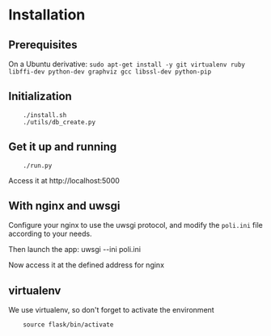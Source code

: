 # Installation
## Prerequisites
On a Ubuntu derivative:
        ``sudo apt-get install -y git virtualenv ruby libffi-dev python-dev graphviz gcc libssl-dev python-pip``

## Initialization
        ./install.sh
        ./utils/db_create.py

## Get it up and running
        ./run.py

Access it at http://localhost:5000

## With nginx and uwsgi
Configure your nginx to use the uwsgi protocol, and modify the `poli.ini`
file according to your needs.

Then  launch the app:
	uwsgi --ini poli.ini

Now access it at the defined address for nginx

## virtualenv
We use virtualenv, so don't forget to activate the environment

        source flask/bin/activate
